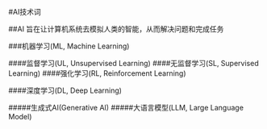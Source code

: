 #AI技术词

##AI
旨在让计算机系统去模拟人类的智能，从而解决问题和完成任务

###机器学习(ML, Machine Learning)

####监督学习(UL, Unsupervised Learning)
####无监督学习(SL, Supervised Learning)
####强化学习(RL, Reinforcement Learning)

####深度学习(DL, Deep Learning)

#####生成式AI(Generative AI)
#####大语言模型(LLM, Large Language Model)
